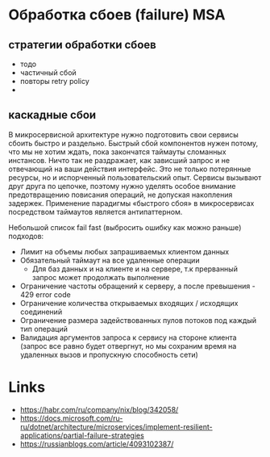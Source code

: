 # Обработка сбоев (failure) MSA 

## стратегии обработки сбоев
* тодо
* частичный сбой
* повторы retry policy
* 

## каскадные сбои

В микросервисной архитектуре нужно подготовить свои сервисы сбоить быстро и раздельно.
Быстрый сбой компонентов нужен потому, что мы не хотим ждать, пока закончатся таймауты сломанных инстансов. Ничто так не раздражает, как зависший запрос и не отвечающий на ваши действия интерфейс. Это не только потерянные ресурсы, но и испорченный пользовательский опыт. Сервисы вызывают друг друга по цепочке, поэтому нужно уделять особое внимание предотвращению повисания операций, не допуская накопления задержек.
Применение парадигмы «быстрого сбоя» в микросервисах посредством таймаутов является антипаттерном.

Небольшой список fail fast (выбросить ошибку как можно раньше) подходов:
- Лимит на объемы любых запрашиваемых клиентом данных
- Обязательный таймаут на все удаленные операции
   - Для баз данных и на клиенте и на сервере, т.к прерванный запрос может продолжать выполнение
- Ограничение частоты обращений к серверу, а после превышения - 429 error code
- Ограничение количества открываемых входящих / исходящих соединений
- Ограничение размера задействованных пулов потоков под каждый тип операций
- Валидация аргументов запроса к сервису на стороне клиента (запрос все равно будет отвергнут, но мы сохраним время на удаленных вызов и пропускную способность сети)

# Links
* https://habr.com/ru/company/nix/blog/342058/
* https://docs.microsoft.com/ru-ru/dotnet/architecture/microservices/implement-resilient-applications/partial-failure-strategies
* https://russianblogs.com/article/4093102387/
